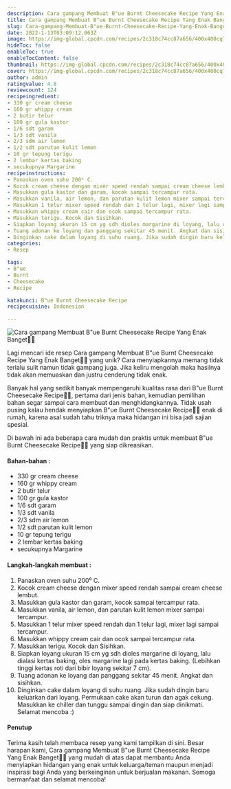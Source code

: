 ```yaml
---
description: Cara gampang Membuat B"ue Burnt Cheesecake Recipe Yang Enak Banget"
title: Cara gampang Membuat B"ue Burnt Cheesecake Recipe Yang Enak Banget
slug: Cara-gampang-Membuat-B"ue-Burnt-Cheesecake-Recipe-Yang-Enak-Banget
date: 2022-1-13T03:09:12.063Z
image: https://img-global.cpcdn.com/recipes/2c318c74cc87a656/400x400cq70/photo.jpg
hideToc: false
enableToc: true
enableTocContent: false
thumbnail: https://img-global.cpcdn.com/recipes/2c318c74cc87a656/400x400cq70/photo.jpg
cover: https://img-global.cpcdn.com/recipes/2c318c74cc87a656/400x400cq70/photo.jpg
author: admin
ratingvalue: 4.8
reviewcount: 124
recipeingredient:
- 330 gr cream cheese
- 160 gr whippy cream
- 2 butir telur
- 100 gr gula kastor
- 1/6 sdt garam
- 1/3 sdt vanila
- 2/3 sdm air lemon
- 1/2 sdt parutan kulit lemon
- 10 gr tepung terigu
- 2 lembar kertas baking
- secukupnya Margarine
recipeinstructions:
- Panaskan oven suhu 200⁰ C.
- Kocok cream cheese dengan mixer speed rendah sampai cream cheese lembut.
- Masukkan gula kastor dan garam, kocok sampai tercampur rata.
- Masukkan vanila, air lemon, dan parutan kulit lemon mixer sampai tercampur.
- Masukkan 1 telur mixer speed rendah dan 1 telur lagi, mixer lagi sampai tercampur.
- Masukkan whippy cream cair dan ocok sampai tercampur rata.
- Masukkan terigu. Kocok dan Sisihkan.
- Siapkan loyang ukuran 15 cm yg sdh dioles margarine di loyang, lalu dialasi kertas baking, oles margarine lagi pada kertas baking. (Lebihkan tinggi kertas roti dari bibir loyang sekitar 7 cm).
- Tuang adonan ke loyang dan panggang sekitar 45 menit. Angkat dan sisihkan.
- Dinginkan cake dalam loyang di suhu ruang. Jika sudah dingin baru keluarkan dari loyang. Permukaan cake akan turun dan agak cekung. Masukkan ke chiller dan tunggu sampai dingin dan siap dinikmati. Selamat mencoba :)
categories:
- Resep

tags:
- B"ue
- Burnt
- Cheesecake
- Recipe

katakunci: B"ue Burnt Cheesecake Recipe
recipecuisine: Indonesian

---
```


![Cara gampang Membuat B"ue Burnt Cheesecake Recipe Yang Enak Banget👩‍🍳](https://img-global.cpcdn.com/recipes/2c318c74cc87a656/400x400cq70/photo.jpg)

Lagi mencari ide resep Cara gampang Membuat B"ue Burnt Cheesecake Recipe Yang Enak Banget👩‍🍳 yang unik? Cara menyiapkannya memang tidak terlalu sulit namun tidak gampang juga. Jika keliru mengolah maka hasilnya tidak akan memuaskan dan justru cenderung tidak enak.

Banyak hal yang sedikit banyak mempengaruhi kualitas rasa dari B"ue Burnt Cheesecake Recipe👩‍🍳, pertama dari jenis bahan, kemudian pemilihan bahan segar sampai cara membuat dan menghidangkannya. Tidak usah pusing kalau hendak menyiapkan B"ue Burnt Cheesecake Recipe👩‍🍳 enak di rumah, karena asal sudah tahu triknya maka hidangan ini bisa jadi sajian spesial.

Di bawah ini ada beberapa cara mudah dan praktis untuk membuat B"ue Burnt Cheesecake Recipe👩‍🍳 yang siap dikreasikan.

<!--inarticleads1-->

#### Bahan-bahan :

- 330 gr cream cheese
- 160 gr whippy cream
- 2 butir telur
- 100 gr gula kastor
- 1/6 sdt garam
- 1/3 sdt vanila
- 2/3 sdm air lemon
- 1/2 sdt parutan kulit lemon
- 10 gr tepung terigu
- 2 lembar kertas baking
- secukupnya Margarine

<!--inarticleads2-->

#### Langkah-langkah membuat :

1. Panaskan oven suhu 200⁰ C.
1. Kocok cream cheese dengan mixer speed rendah sampai cream cheese lembut.
1. Masukkan gula kastor dan garam, kocok sampai tercampur rata.
1. Masukkan vanila, air lemon, dan parutan kulit lemon mixer sampai tercampur.
1. Masukkan 1 telur mixer speed rendah dan 1 telur lagi, mixer lagi sampai tercampur.
1. Masukkan whippy cream cair dan ocok sampai tercampur rata.
1. Masukkan terigu. Kocok dan Sisihkan.
1. Siapkan loyang ukuran 15 cm yg sdh dioles margarine di loyang, lalu dialasi kertas baking, oles margarine lagi pada kertas baking. (Lebihkan tinggi kertas roti dari bibir loyang sekitar 7 cm).
1. Tuang adonan ke loyang dan panggang sekitar 45 menit. Angkat dan sisihkan.
1. Dinginkan cake dalam loyang di suhu ruang. Jika sudah dingin baru keluarkan dari loyang. Permukaan cake akan turun dan agak cekung. Masukkan ke chiller dan tunggu sampai dingin dan siap dinikmati. Selamat mencoba :)

#### Penutup

Terima kasih telah membaca resep yang kami tampilkan di sini. Besar harapan kami, Cara gampang Membuat B"ue Burnt Cheesecake Recipe Yang Enak Banget👩‍🍳 yang mudah di atas dapat membantu Anda menyiapkan hidangan yang enak untuk keluarga/teman maupun menjadi inspirasi bagi Anda yang berkeinginan untuk berjualan makanan. Semoga bermanfaat dan selamat mencoba!